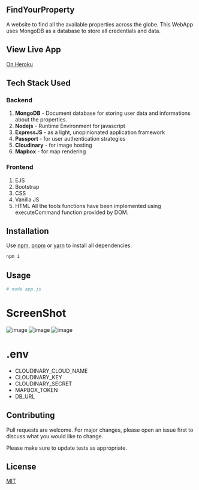 ## FindYourProperty
A website to find all the available properties across the globe.
This WebApp uses MongoDB as a database to store all credentials and data.

## View Live App
[On Heroku](https://obscure-plateau-62692.herokuapp.com/)

## Tech Stack Used
### Backend
1. **MongoDB** - Document database for storing user data and informations about the properties.
2. **Nodejs** - Runtime Environment for javascript
3. **ExpressJS** - as a light, unopinionated application framework 
4. **Passport** - for user authentication strategies
6. **Cloudinary** - for image hosting 
7. **Mapbox** - for map rendering

### Frontend
1. EJS
2. Bootstrap
3. CSS
4. Vanilla JS
5. HTML
All the tools functions have been implemented using executeCommand function provided by DOM.

## Installation

Use [npm](https://mpmjs.com), [pnpm](https://pnpm.io) or [yarn](https://yarnpkg.com) to install all dependencies.

```bash
npm i
```

## Usage

```bash
# node app.js
```

# ScreenShot
![image](https://user-images.githubusercontent.com/60010884/123842990-feb61180-d92e-11eb-9965-f0b22a867cff.png)
![image](https://user-images.githubusercontent.com/60010884/123843678-ccf17a80-d92f-11eb-9b59-1563be4308cc.png)
![image](https://user-images.githubusercontent.com/60010884/123843756-de3a8700-d92f-11eb-9c0e-f13637ac90f2.png)

# .env
* CLOUDINARY_CLOUD_NAME
* CLOUDINARY_KEY
* CLOUDINARY_SECRET
* MAPBOX_TOKEN
* DB_URL

## Contributing
Pull requests are welcome. For major changes, please open an issue first to discuss what you would like to change.

Please make sure to update tests as appropriate.

## License
[MIT](https://choosealicense.com/licenses/mit/)
